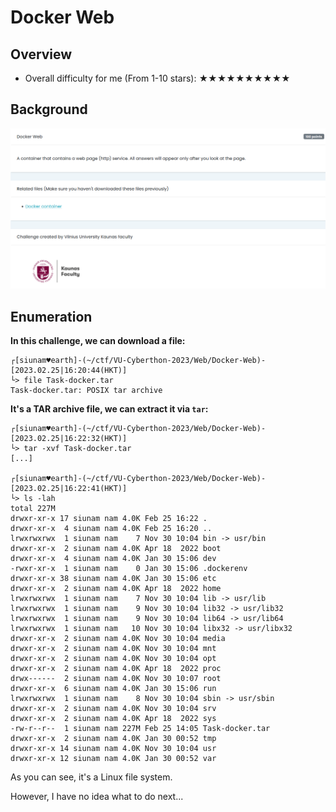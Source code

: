 # Docker Web

## Overview

- Overall difficulty for me (From 1-10 stars): ★★★★★★★★★★

## Background

![](https://github.com/siunam321/CTF-Writeups/blob/main/VU-Cyberthon-2023/images/Pasted%20image%2020230225162126.png)

## Enumeration

**In this challenge, we can download a file:**
```shell
┌[siunam♥earth]-(~/ctf/VU-Cyberthon-2023/Web/Docker-Web)-[2023.02.25|16:20:44(HKT)]
└> file Task-docker.tar 
Task-docker.tar: POSIX tar archive
```

**It's a TAR archive file, we can extract it via `tar`:**
```shell
┌[siunam♥earth]-(~/ctf/VU-Cyberthon-2023/Web/Docker-Web)-[2023.02.25|16:22:32(HKT)]
└> tar -xvf Task-docker.tar
[...]

┌[siunam♥earth]-(~/ctf/VU-Cyberthon-2023/Web/Docker-Web)-[2023.02.25|16:22:41(HKT)]
└> ls -lah            
total 227M
drwxr-xr-x 17 siunam nam 4.0K Feb 25 16:22 .
drwxr-xr-x  4 siunam nam 4.0K Feb 25 16:20 ..
lrwxrwxrwx  1 siunam nam    7 Nov 30 10:04 bin -> usr/bin
drwxr-xr-x  2 siunam nam 4.0K Apr 18  2022 boot
drwxr-xr-x  4 siunam nam 4.0K Jan 30 15:06 dev
-rwxr-xr-x  1 siunam nam    0 Jan 30 15:06 .dockerenv
drwxr-xr-x 38 siunam nam 4.0K Jan 30 15:06 etc
drwxr-xr-x  2 siunam nam 4.0K Apr 18  2022 home
lrwxrwxrwx  1 siunam nam    7 Nov 30 10:04 lib -> usr/lib
lrwxrwxrwx  1 siunam nam    9 Nov 30 10:04 lib32 -> usr/lib32
lrwxrwxrwx  1 siunam nam    9 Nov 30 10:04 lib64 -> usr/lib64
lrwxrwxrwx  1 siunam nam   10 Nov 30 10:04 libx32 -> usr/libx32
drwxr-xr-x  2 siunam nam 4.0K Nov 30 10:04 media
drwxr-xr-x  2 siunam nam 4.0K Nov 30 10:04 mnt
drwxr-xr-x  2 siunam nam 4.0K Nov 30 10:04 opt
drwxr-xr-x  2 siunam nam 4.0K Apr 18  2022 proc
drwx------  2 siunam nam 4.0K Nov 30 10:07 root
drwxr-xr-x  6 siunam nam 4.0K Jan 30 15:06 run
lrwxrwxrwx  1 siunam nam    8 Nov 30 10:04 sbin -> usr/sbin
drwxr-xr-x  2 siunam nam 4.0K Nov 30 10:04 srv
drwxr-xr-x  2 siunam nam 4.0K Apr 18  2022 sys
-rw-r--r--  1 siunam nam 227M Feb 25 14:05 Task-docker.tar
drwxr-xr-x  2 siunam nam 4.0K Jan 30 00:52 tmp
drwxr-xr-x 14 siunam nam 4.0K Nov 30 10:04 usr
drwxr-xr-x 12 siunam nam 4.0K Jan 30 00:52 var
```

As you can see, it's a Linux file system.

However, I have no idea what to do next...
